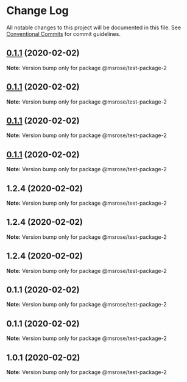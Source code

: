 # Change Log

All notable changes to this project will be documented in this file.
See [Conventional Commits](https://conventionalcommits.org) for commit guidelines.

## [0.1.1](https://github.com/tophat/monodeploy/compare/@msrose/test-package-2@1.2.4...@msrose/test-package-2@0.1.1) (2020-02-02)

**Note:** Version bump only for package @msrose/test-package-2





## [0.1.1](https://github.com/tophat/monodeploy/compare/@msrose/test-package-2@0.1.1...@msrose/test-package-2@0.1.1) (2020-02-02)

**Note:** Version bump only for package @msrose/test-package-2





## [0.1.1](https://github.com/tophat/monodeploy/compare/@msrose/test-package-2@1.2.4...@msrose/test-package-2@0.1.1) (2020-02-02)

**Note:** Version bump only for package @msrose/test-package-2





## [0.1.1](https://github.com/tophat/monodeploy/compare/@msrose/test-package-2@1.2.4...@msrose/test-package-2@0.1.1) (2020-02-02)

**Note:** Version bump only for package @msrose/test-package-2





## 1.2.4 (2020-02-02)

**Note:** Version bump only for package @msrose/test-package-2





## 1.2.4 (2020-02-02)

**Note:** Version bump only for package @msrose/test-package-2





## 1.2.4 (2020-02-02)

**Note:** Version bump only for package @msrose/test-package-2





## 0.1.1 (2020-02-02)

**Note:** Version bump only for package @msrose/test-package-2





## 0.1.1 (2020-02-02)

**Note:** Version bump only for package @msrose/test-package-2





## 1.0.1 (2020-02-02)

**Note:** Version bump only for package @msrose/test-package-2
